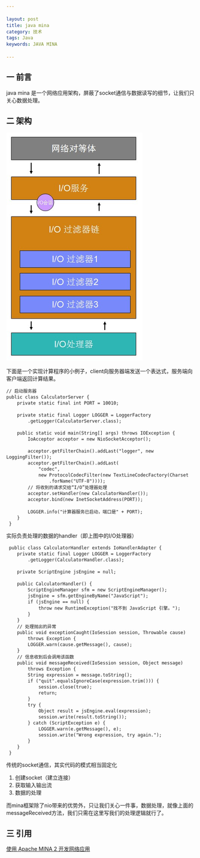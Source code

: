 ```yaml
---

layout: post
title: java mina
category: 技术
tags: Java
keywords: JAVA MINA

---
```


## 一 前言 ##

java mina 是一个网络应用架构，屏蔽了socket通信与数据读写的细节，让我们只关心数据处理。

## 二 架构

![Alt text](/public/upload/java/mina-architecture.jpg)

下面是一个实现计算程序的小例子，client向服务器端发送一个表达式，服务端向客户端返回计算结果。

    // 启动服务器
    public class CalculatorServer { 
        private static final int PORT = 10010; 
    
        private static final Logger LOGGER = LoggerFactory 
            .getLogger(CalculatorServer.class); 
    
        public static void main(String[] args) throws IOException { 
            IoAcceptor acceptor = new NioSocketAcceptor(); 
    
            acceptor.getFilterChain().addLast("logger", new LoggingFilter()); 
            acceptor.getFilterChain().addLast( 
                "codec", 
                new ProtocolCodecFilter(new TextLineCodecFactory(Charset 
                    .forName("UTF-8")))); 
            // 将收到的请求交给“I/O”处理器处理
            acceptor.setHandler(new CalculatorHandler()); 
            acceptor.bind(new InetSocketAddress(PORT)); 
    
            LOGGER.info("计算器服务已启动，端口是" + PORT); 
        } 
     }

实际负责处理的数据的handler（即上图中的I/O处理器）

     public class CalculatorHandler extends IoHandlerAdapter { 
        private static final Logger LOGGER = LoggerFactory 
            .getLogger(CalculatorHandler.class); 
    
        private ScriptEngine jsEngine = null; 
        
        public CalculatorHandler() { 
            ScriptEngineManager sfm = new ScriptEngineManager(); 
            jsEngine = sfm.getEngineByName("JavaScript"); 
            if (jsEngine == null) { 
                throw new RuntimeException("找不到 JavaScript 引擎。"); 
            } 
        } 
        // 处理抛出的异常
        public void exceptionCaught(IoSession session, Throwable cause) 
            throws Exception { 
            LOGGER.warn(cause.getMessage(), cause); 
        } 
        // 信息收到后会调用该函数
        public void messageReceived(IoSession session, Object message) 
            throws Exception { 
            String expression = message.toString(); 
            if ("quit".equalsIgnoreCase(expression.trim())) { 
                session.close(true); 
                return; 
            } 
            try { 
                Object result = jsEngine.eval(expression); 
                session.write(result.toString()); 
            } catch (ScriptException e) { 
                LOGGER.warn(e.getMessage(), e); 
                session.write("Wrong expression, try again."); 
            } 
        } 
     }

传统的socket通信，其实代码的模式相当固定化

1. 创建socket（建立连接）
2. 获取输入输出流
3. 数据的处理

而mina框架除了nio带来的优势外，只让我们关心一件事，数据处理，就像上面的messageReceived方法，我们只需在这里写我们的处理逻辑就行了。

## 三 引用

[使用 Apache MINA 2 开发网络应用][]






[使用 Apache MINA 2 开发网络应用]: https://www.ibm.com/developerworks/cn/java/j-lo-mina2/